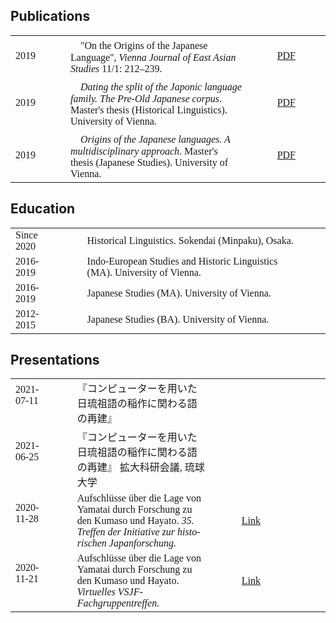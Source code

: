 <style>
table {
    font-family: "Junicode", "Crimson Text", serif;
}
th,
td {
    padding-right: 3rem;
    text-align: left;
}
td a {
    color: var(--accent) !important;
}
</style>

## Publications

|      |                                                                                                                                                   |                                                |
| :--- | :------------------------------------------------------------------------------------------------------------------------------------------------ | ---------------------------------------------- |
| 2019 | 　"On the Origins of the Japanese Language", _Vienna Journal of East Asian Studies_ 11/1: 212–239.                                                | [PDF](https://doi.org/10.2478/vjeas-2019-0008) |
| 2019 | 　*Dating the split of the Japonic language family. The Pre-Old Japanese corpus*. Master's thesis (Historical Linguistics). University of Vienna. | [PDF](http://othes.univie.ac.at/58828/)        |
| 2019 | 　*Origins of the Japanese languages. A multidisciplinary approach*. Master's thesis (Japanese Studies). University of Vienna.                    | [PDF](http://othes.univie.ac.at/55805/)        |

## Education

|            |                                                                            |
| :--------- | :------------------------------------------------------------------------- |
| Since 2020 | Historical Linguistics. Sokendai (Minpaku), Osaka.                         |
| 2016-2019  | Indo-European Studies and Historic Linguistics (MA). University of Vienna. |
| 2016-2019  | Japanese Studies (MA). University of Vienna.                               |
| 2012-2015  | Japanese Studies (BA). University of Vienna.                               |

## Presentations

|               |                                                                                                                                                            |                                                                                                        |     |
| :------------ | :--------------------------------------------------------------------------------------------------------------------------------------------------------- | ------------------------------------------------------------------------------------------------------ | --- |
| 2021-07-11 　 | 『コンピューターを用いた日琉祖語の稲作に関わる語の再建』                                                                                                   |                                                                                                        |
| 2021-06-25 　 | 『コンピューターを用いた日琉祖語の稲作に関わる語の再建』 拡大科研会議, 琉球大学                                                                            |                                                                                                        |
| 2020-11-28 　 | Auf­schlüs­se über die Lage von Yama­tai durch For­schung zu den Kuma­so und Hayato. _35. Tref­fen der Initia­ti­ve zur his­to­ri­schen Japan­for­schung._ | [Link](https://www.japanische-geschichte.de/protokolle6/#treffen35)                                    |
| 2020-11-21 　 | Auf­schlüs­se über die Lage von Yama­tai durch For­schung zu den Kuma­so und Hayato. _Virtuelles VSJF-Fachgruppentreffen._                                 | [Link](http://vsjf.net/die-vsjf/fachgruppen/fachgruppe-geschichte/fachgruppensitzung-geschichte-2020/) |
